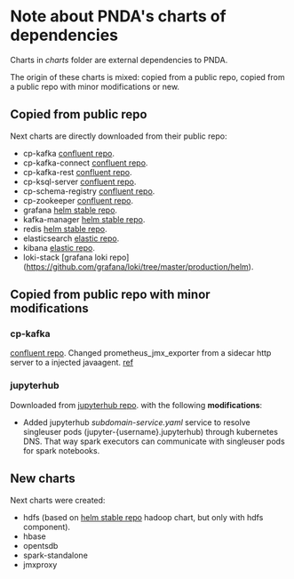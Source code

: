 # Note about PNDA's charts of dependencies

Charts in *charts* folder are external dependencies to PNDA.

The origin of these charts is mixed: copied from a public repo, copied from a public repo with minor modifications or new.

## Copied from public repo

Next charts are directly downloaded from their public repo:

- cp-kafka [confluent repo](https://confluentinc.github.io/cp-helm-charts/).
- cp-kafka-connect [confluent repo](https://confluentinc.github.io/cp-helm-charts/).
- cp-kafka-rest [confluent repo](https://confluentinc.github.io/cp-helm-charts/).
- cp-ksql-server [confluent repo](https://confluentinc.github.io/cp-helm-charts/).
- cp-schema-registry [confluent repo](https://confluentinc.github.io/cp-helm-charts/).
- cp-zookeeper [confluent repo](https://confluentinc.github.io/cp-helm-charts/).
- grafana [helm stable repo](https://kubernetes-charts.storage.googleapis.com/).
- kafka-manager [helm stable repo](https://kubernetes-charts.storage.googleapis.com/).
- redis [helm stable repo](https://kubernetes-charts.storage.googleapis.com/).
- elasticsearch [elastic repo](https://github.com/elastic/helm-charts).
- kibana [elastic repo](https://github.com/elastic/helm-charts).
- loki-stack [grafana loki repo] (https://github.com/grafana/loki/tree/master/production/helm).

## Copied from public repo with minor modifications

### cp-kafka 
[confluent repo](https://confluentinc.github.io/cp-helm-charts/).
Changed prometheus_jmx_exporter from a sidecar http server to a injected javaagent. [ref](https://github.com/chuyeow/prometheus-jmx-exporter-kubernetes) 

### jupyterhub

Downloaded from  [jupyterhub repo](https://jupyterhub.github.io/helm-chart/). with the following **modifications**:

- Added jupyterhub *subdomain-service.yaml* service to resolve singleuser pods (jupyter-{username}.jupyterhub) through kubernetes DNS.
That way spark executors can communicate with singleuser pods for spark notebooks.

## New charts
Next charts were created:
- hdfs (based on [helm stable repo](https://kubernetes-charts.storage.googleapis.com/) hadoop chart, but only with hdfs component).
- hbase
- opentsdb
- spark-standalone
- jmxproxy
